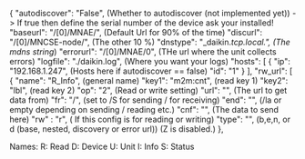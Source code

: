 {
    "autodiscover": "False",  (Whether to autodiscover (not implemented yet)) -> If true then define the serial number of the device ask your installed!
    "baseurl": "/[0]/MNAE/",  (Default Url for 90% of the time)
    "discurl": "/[0]/MNCSE-node/", (The other 10 %)
    "dnstype": "_daikin._tcp.local.", (The mdns string_)
    "errorurl": "/[0]/MNAE/0", (THe url where the unit collects errors)
    "logfile": "./daikin.log", (Where you want your logs)
    "hosts": [
        {
            "ip": "192.168.1.247",  (Hosts here if autodiscover == false)
            "id": "1"
        }
    ],
    "rw_url": [
        {
            "name": "R_Info",  (general name)
            "key1": "m2m:cnt", (read key 1)
            "key2": "lbl",     (read key 2)
            "op": "2",         (Read or write setting)
            "url": "",         (The url to get data from)
            "fr": "/",         (set to /S for sending / for receiving)
            "end": "",         (/la or empty depending on sending / reading etc.)
            "cnf": "",         (The data to send here)
            "rw" : "r",        ( If this config is for reading or writing)
            "type": "",        (b,e,n, or d (base, nested, discovery or error url)) (Z is disabled.)
        },

Names:
R: Read
D: Device
U: Unit
I: Info
S: Status
